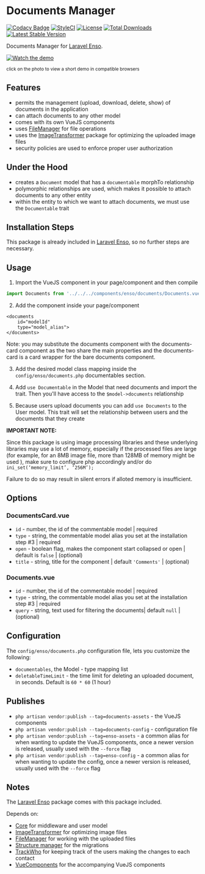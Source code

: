 # Documents Manager
[![Codacy Badge](https://api.codacy.com/project/badge/Grade/3118ebe6bb4647df99675e83a9f56de2)](https://www.codacy.com/app/laravel-enso/DocumentsManager?utm_source=github.com&amp;utm_medium=referral&amp;utm_content=laravel-enso/DocumentsManager&amp;utm_campaign=Badge_Grade)
[![StyleCI](https://styleci.io/repos/85587885/shield?branch=master)](https://styleci.io/repos/85587885)
[![License](https://poser.pugx.org/laravel-enso/datatable/license)](https://packagist.org/packages/laravel-enso/datatable)
[![Total Downloads](https://poser.pugx.org/laravel-enso/documentsmanager/downloads)](https://packagist.org/packages/laravel-enso/documentsmanager)
[![Latest Stable Version](https://poser.pugx.org/laravel-enso/documentsmanager/version)](https://packagist.org/packages/laravel-enso/documentsmanager)

Documents Manager for [Laravel Enso](https://github.com/laravel-enso/Enso).

[![Watch the demo](https://laravel-enso.github.io/documentsmanager/screenshots/bulma_019_thumb.png)](https://laravel-enso.github.io/documentsmanager/videos/bulma_demo_01.webm)

<sup>click on the photo to view a short demo in compatible browsers</sup>

## Features

- permits the management (upload, download, delete, show) of documents in the application
- can attach documents to any other model
- comes with its own VueJS components
- uses [FileManager](https://github.com/laravel-enso/FileManager) for file operations
- uses the [ImageTransformer](https://github.com/laravel-enso/ImageTransformer) package for optimizing 
the uploaded image files
- security policies are used to enforce proper user authorization

## Under the Hood

- creates a `Document` model that has a `documentable` morphTo relationship
- polymorphic relationships are used, which makes it possible to attach documents to any other entity
- within the entity to which we want to attach documents, we must use the `Documentable` trait

## Installation Steps

This package is already included in [Laravel Enso](https://github.com/laravel-enso/Enso), so no further steps are necessary.

## Usage

1. Import the VueJS component in your page/component and then compile

````js
import Documents from '../../../components/enso/documents/Documents.vue';
````

2. Add the component inside your page/component

```vue
<documents 
    id="modelId"
    type="model_alias">
</documents>
```

Note: you may substitute the documents component with the documents-card component as the two share the main properties
    and the documents-card is a card wrapper for the bare documents component.

3. Add the desired model class mapping inside the `config/enso/documents.php` documentables section.

4. Add `use Documentable` in the Model that need documents and import the trait. Then you'll have access to the `$model->documents` relationship

5. Because users upload documents you can add `use Documents` to the User model. This trait will set the relationship between users and the documents that they create

**IMPORTANT NOTE:** 

Since this package is using image processing libraries and these underlying libraries may use a lot of memory, 
especially if the processed files are large (for example, for an 8MB image file, more than 128MB of memory might be used ),
make sure to configure php accordingly and/or do `ini_set(‘memory_limit’, ‘256M’);`   

Failure to do so may result in silent errors if alloted memory is insufficient.

## Options

### DocumentsCard.vue
- `id` - number, the id of the commentable model | required
- `type` - string, the commentable model alias you set at the installation step #3 | required
- `open` - boolean flag, makes the component start collapsed or open | default is `false` | (optional)
- `title` - string, title for the component | default `'Comments'` | (optional)

### Documents.vue
- `id` - number, the id of the commentable model | required
- `type` - string, the commentable model alias you set at the installation step #3 | required
- `query` - string, text used for filtering the documents| default `null` | (optional)

## Configuration
The `config/enso/documents.php` configuration file, lets you customize the following:
- `documentables`, the Model - type mapping list
- `deletableTimeLimit` - the time limit for deleting an uploaded document, in seconds. 
Default is `60 * 60`  (1 hour)

## Publishes

- `php artisan vendor:publish --tag=documents-assets` - the VueJS components
- `php artisan vendor:publish --tag=documents-config` - configuration file
- `php artisan vendor:publish --tag=enso-assets` - a common alias for when wanting to update the VueJS components,
once a newer version is released, usually used with the `--force` flag
- `php artisan vendor:publish --tag=enso-config` - a common alias for when wanting to update the config,
once a newer version is released, usually used with the `--force` flag

## Notes

The [Laravel Enso](https://github.com/laravel-enso/Enso) package comes with this package included.

Depends on:
 - [Core](https://github.com/laravel-enso/Core) for middleware and user model
 - [ImageTransformer](https://github.com/laravel-enso/ImageTransformer) for optimizing image files
 - [FileManager](https://github.com/laravel-enso/FileManager) for working with the uploaded files
 - [Structure manager](https://github.com/laravel-enso/StructureManager) for the migrations
 - [TrackWho](https://github.com/laravel-enso/TrackWho) for keeping track of the users making the changes to each contact
 - [VueComponents](https://github.com/laravel-enso/VueComponents) for the accompanying VueJS components